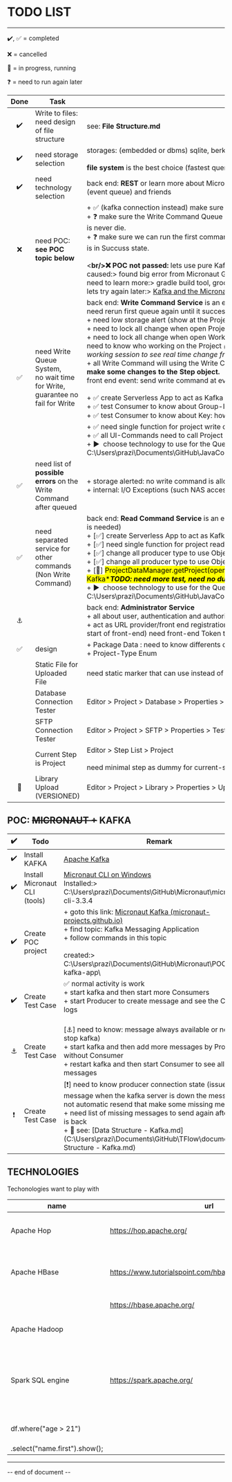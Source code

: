 # TODO LIST

----

:heavy_check_mark:, :white_check_mark: = completed

:x: = cancelled

:car: = in progress, running

:question: = need to run again later 

| Done               | Task                                                                                            | Remark                                                                                                                                                                                                                                                                                                                                                                                                                                                                                                                                                                                                                                                                                                                                                                                                                                                                                                                                                                                                                                                                                                                                                                                                                                                                                                                                                                                                 |
|:------------------:| ----------------------------------------------------------------------------------------------- | ------------------------------------------------------------------------------------------------------------------------------------------------------------------------------------------------------------------------------------------------------------------------------------------------------------------------------------------------------------------------------------------------------------------------------------------------------------------------------------------------------------------------------------------------------------------------------------------------------------------------------------------------------------------------------------------------------------------------------------------------------------------------------------------------------------------------------------------------------------------------------------------------------------------------------------------------------------------------------------------------------------------------------------------------------------------------------------------------------------------------------------------------------------------------------------------------------------------------------------------------------------------------------------------------------------------------------------------------------------------------------------------------------ |
| :heavy_check_mark: | Write to files: <br />need design of file structure                                             | see: **File Structure.md**                                                                                                                                                                                                                                                                                                                                                                                                                                                                                                                                                                                                                                                                                                                                                                                                                                                                                                                                                                                                                                                                                                                                                                                                                                                                                                                                                                             |
| :heavy_check_mark: | need storage selection                                                                          | storages: (embedded or dbms) sqlite, berkeley, file or mongo, java-db<br /><br />**file system** is the best choice (fastest query time when have large amount of objects)                                                                                                                                                                                                                                                                                                                                                                                                                                                                                                                                                                                                                                                                                                                                                                                                                                                                                                                                                                                                                                                                                                                                                                                                                             |
| :heavy_check_mark: | need technology selection                                                                       | back end: **REST** or learn more about MicroService(both client browser and server), Kafka (event queue) and friends                                                                                                                                                                                                                                                                                                                                                                                                                                                                                                                                                                                                                                                                                                                                                                                                                                                                                                                                                                                                                                                                                                                                                                                                                                                                                   |
| :x:                | need POC: **see POC topic below**                                                               | + :white_check_mark: (kafka connection instead) make sure REST work between Front-End and Back-End<br />+ :question: make sure the Write Command Queue Manager can run on another Thread and the Thread is never die.<br />+ :question: make sure we can run the first command without changes to the Queue until the command is in Succuss state.<br/><br/><**br/>:x: POC not passed:** lets use pure Kafka libs<br/>caused:> found big error from Micronaut Gradle Plugin<br/>need to learn more:> gradle build tool, groovy language used in gradle<br />lets try again later:> [Kafka and the Micronaut Framework - Event-Driven Applications](https://guides.micronaut.io/latest/micronaut-kafka-gradle-java.html)                                                                                                                                                                                                                                                                                                                                                                                                                                                                                                                                                                                                                                                                                |
| :white_check_mark: | need Write Queue System, <br />no wait time for Write, <br />guarantee no fail for Write <br /> | back end: **Write Command Service** is an easy to create, create it without any lib. (when failed need rerun first queue again until it success) <br />+ need low storage alert (show at the Project Selection step before open project)<br />+ need to lock all change when open Project with an storage alert<br />+ need to lock all change when open Working Project (already open by another session) and need to know who working on the Project *(this feature can use the push notification from working session to see real time change from the working session)<br />*+ all Write Command will using the Write Command Queue. **Write Command is a command to make some changes to the Step object.**<br />front end event: send write command at every changes that made to Step object.<br/><br/>+ :white_check_mark: create Serverless App to act as Kafka Consumer before put the command to the Queue<br/>+ :white_check_mark: test Consumer to know about Group-ID<br/>+ :white_check_mark: test Consumer to know about Key: how it work:question:<br/>+ :white_check_mark: need single function for project write commands<br/>+ :white_check_mark: all UI-Commands need to call Project Write Commands using Kafka Message<br/>+ :arrow_forward:  choose technology to use for the Queue (see C:\Users\prazi\Documents\GitHub\JavaConcerrentAnimated\ConcurrentExampleLauncher.bat) |
| :white_check_mark: | need list of **possible errors** on the Write Command after queued                              | + storage alerted: no write command is allowed (no insufficient storage, no quota exceeded)<br />+ internal: I/O Exceptions (such NAS access failed)                                                                                                                                                                                                                                                                                                                                                                                                                                                                                                                                                                                                                                                                                                                                                                                                                                                                                                                                                                                                                                                                                                                                                                                                                                                   |
| :white_check_mark: | need separated service for other commands (Non Write Command)                                   | back end: **Read Command Service** is an easy to create, create it without any lib. (kafka stream is needed)<br/>+ [:white_check_mark:] create Serverless App to act as Kafka Consumer<br/>+ [:white_check_mark:] need single function for project read commands<br/>+ [:white_check_mark:] change all producer type to use ObjectSerializer need to test twcmd again<br/>+ [:white_check_mark:] change all producer type to use ObjectSerializer need to test trcmd<br/>+ [:car:] <mark>ProjectDataManager.getProject(open project) need to call Project Read Commands using Kafka</mark><mark>****TODO: need more test, need no duplicate/rerun message***</mark><br/>+ :arrow_forward:  choose technology to use for the Queue (see C:\Users\prazi\Documents\GitHub\JavaConcerrentAnimated\ConcurrentExampleLauncher.bat)                                                                                                                                                                                                                                                                                                                                                                                                                                                                                                                                                                           |
| :anchor:           |                                                                                                 | back end: **Administrator Service**<br />+ all about user, authentication and authorization<br />+ act as URL provider/front end registration (all service URLs need to fetch from this service at start of front-end) need front-end Token to Control number of Servers                                                                                                                                                                                                                                                                                                                                                                                                                                                                                                                                                                                                                                                                                                                                                                                                                                                                                                                                                                                                                                                                                                                               |
| :white_check_mark: | design                                                                                          | + Package Data : need to know differents of Binary File Structure for each Project Type<br/>+ Project-Type Enum                                                                                                                                                                                                                                                                                                                                                                                                                                                                                                                                                                                                                                                                                                                                                                                                                                                                                                                                                                                                                                                                                                                                                                                                                                                                                        |
|                    | Static File for Uploaded File                                                                   | need static marker that can use instead of Data Source                                                                                                                                                                                                                                                                                                                                                                                                                                                                                                                                                                                                                                                                                                                                                                                                                                                                                                                                                                                                                                                                                                                                                                                                                                                                                                                                                 |
|                    | Database Connection Tester                                                                      | Editor > Project > Database > Properties > Test Connection Button                                                                                                                                                                                                                                                                                                                                                                                                                                                                                                                                                                                                                                                                                                                                                                                                                                                                                                                                                                                                                                                                                                                                                                                                                                                                                                                                      |
|                    | SFTP Connection Tester                                                                          | Editor > Project > SFTP > Properties > Test Connection Button                                                                                                                                                                                                                                                                                                                                                                                                                                                                                                                                                                                                                                                                                                                                                                                                                                                                                                                                                                                                                                                                                                                                                                                                                                                                                                                                          |
|                    | Current Step is Project                                                                         | Editor > Step List > Project<br/><br/>need minimal step as dummy for current-step is Project.                                                                                                                                                                                                                                                                                                                                                                                                                                                                                                                                                                                                                                                                                                                                                                                                                                                                                                                                                                                                                                                                                                                                                                                                                                                                                                          |
| :running:          | Library Upload (VERSIONED)                                                                      | Editor > Project > Library > Properties > Upload                                                                                                                                                                                                                                                                                                                                                                                                                                                                                                                                                                                                                                                                                                                                                                                                                                                                                                                                                                                                                                                                                                                                                                                                                                                                                                                                                       |

## 

## POC: ~~MICRONAUT +~~ KAFKA

| :heavy_check_mark: | Todo                          | Remark                                                                                                                                                                                                                                                                                                                                                                         |
|:------------------:| ----------------------------- | ------------------------------------------------------------------------------------------------------------------------------------------------------------------------------------------------------------------------------------------------------------------------------------------------------------------------------------------------------------------------------ |
| :heavy_check_mark: | Install KAFKA                 | [Apache Kafka](https://kafka.apache.org/quickstart)                                                                                                                                                                                                                                                                                                                            |
| :heavy_check_mark: | Install Micronaut CLI (tools) | [Micronaut CLI on Windows](https://micronaut-projects.github.io/micronaut-starter/latest/guide/#installWindows)<br />Installed:> C:\Users\prazi\Documents\GitHub\Micronaut\micronaut-cli-3.3.4                                                                                                                                                                                 |
| :heavy_check_mark: | Create POC project            | + goto this link: [Micronaut Kafka (micronaut-projects.github.io)](https://micronaut-projects.github.io/micronaut-kafka/latest/guide/)<br />+ find topic: Kafka Messaging Application<br />+ follow commands in this topic<br /><br />created:> C:\Users\prazi\Documents\GitHub\Micronaut\POC\poc-kafka-app\                                                                   |
| :heavy_check_mark: | Create Test Case              | :white_check_mark: normal activity is work<br />+ start kafka and then start more Consumers<br />+ start Producer to create message and see the Consumer logs<br /><br />                                                                                                                                                                                                      |
| :anchor:           | Create Test Case              | [:anchor:] need to know: message always available or not (start stop kafka)<br />+ start kafka and then add more messages by Producer without Consumer<br />+ restart kafka and then start Consumer to see all the messages                                                                                                                                                    |
| :exclamation:      | Create Test Case              | [:exclamation:] need to know producer connection state (issue: send message when the kafka server is down the message will not automatic resend that make some missing messages)<br/>+ need list of missing messages to send again after kafka is back<br/>+ :car: see: [Data Structure - Kafka.md](C:\Users\prazi\Documents\GitHub\TFlow\documents\Data Structure - Kafka.md) |

## TECHNOLOGIES

Techonologies want to play with

| name                                 | url                                                         | remark                                                                                                                                |
| ------------------------------------ | ----------------------------------------------------------- | ------------------------------------------------------------------------------------------------------------------------------------- |
| Apache Hop                           | https://hop.apache.org/                                     | Something like any workflow playform come with Web GUI and work for Data Integration (Piplines) like TFlow.                           |
| Apache HBase                         | https://www.tutorialspoint.com/hbase/hbase_installation.htm | Table Store using normal file system with optional HDFS support (can move from local file system to Hadoop DFS) , requires Zookeeper. |
|                                      | https://hbase.apache.org/                                   | Standalone Mode and direct access without SQL.                                                                                        |
| Apache Hadoop                        |                                                             | Interesting in MapReduce job with Large Data File (Gigabytes File).                                                                   |
|                                      |                                                             | Using computer clusters () to parallel process data.                                                                                  |
|                                      |                                                             |                                                                                                                                       |
| Spark SQL engine                     | https://spark.apache.org/                                   | Interesting in Spark SQL engine, see example java code below                                                                          |
|                                      |                                                             | Dataset df = spark.read().json("logs.json");                                                                                          |
| <br/>df.where("age > 21")            |                                                             |                                                                                                                                       |
| <br/>  .select("name.first").show(); |                                                             |                                                                                                                                       |

----

-- end of document --
